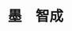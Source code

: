 ---
title: "墨　智成"
draft: false

# Job rank 職階
rank: "准教授" # 教授 | 准教授 | 助教 | ...

# Laboratory group
la_group: "分子化学" # 分子化学 | 物質化学 | 反応化学

# Laboratory
laboratory:
  id: theophyschem
  name: 理論物理化学研究室


# page title background image
bg_image: "images/banner/bg1.jpg"

# meta description ~100 letters in Japanese
description : "液体，溶液，生物系の分子/数理モデリング"

# teacher portrait
image: "images/faculty/anonymous.png"

# interest
interest: ["液体論", "数理モデル", "生命科学"]

# achievements
achievements:
- icon: ti-id-badge
  link: https://orcid.org/0000-0002-4230-5908
  name: ORCID 0000-0002-4230-5908


# contact info
contact:
- icon: ti-email
  link: mailto:sumi@okayama-u.ac.jp
  name: sumi@okayama-u.ac.jp
- icon: ti-mobile
  link: tel:086-251-7837
  name: 086-251-7837


- name : "理論物理化学研究室"
  icon : "ti-world" # icon pack : https://themify.me/themify-icons
  link : "http://phys.chem.okayama-u.ac.jp/"

- name : "700-8530 岡山県岡山市津島中3－1－1 基礎研406室"
  icon : "ti-location-pin" # icon pack : https://themify.me/themify-icons
  link : "#"

# type
type: "faculty"
---